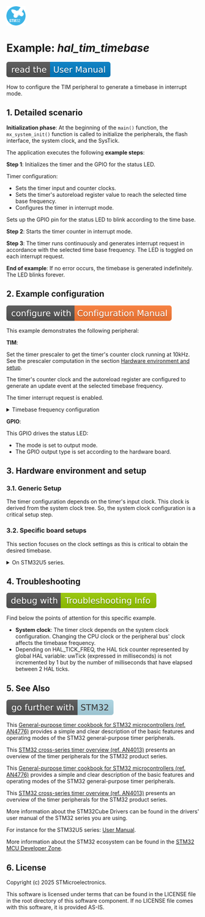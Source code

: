 <img src="doc/subbrand-stm32.svg" width="50" alt="STM32 Subbrand Logo"/>

# __Example: *hal_tim_timebase*__

[![User Manual](doc/read_the-UM.svg)](https://dev.st.com/stm32cube-docs/examples/latest/ "Online documentation.")

How to configure the TIM peripheral to generate a timebase in interrupt mode.


## __1. Detailed scenario__

__Initialization phase__: At the beginning of the `main()` function, the `mx_system_init()` function is called to initialize the peripherals, the flash interface, the system clock, and the SysTick.

The application executes the following __example steps__:

__Step 1__: Initializes the timer and the GPIO for the status LED.

Timer configuration:

- Sets the timer input and counter clocks.
- Sets the timer's autoreload register value to reach the selected time base frequency.
- Configures the timer in interrupt mode.

Sets up the GPIO pin for the status LED to blink according to the time base.

__Step 2__: Starts the timer counter in interrupt mode.

__Step 3__: The timer runs continuously and generates interrupt request in accordance with the selected time base frequency.
  The LED is toggled on each interrupt request.

__End of example__: If no error occurs, the timebase is generated indefinitely. The LED blinks forever.


## __2. Example configuration__

[![Configuration Manual](doc/configure_with-ConfigurationMa.svg)](https://dev.st.com/stm32cube-docs/examples/latest/#:~:text=config "An offline version is also available in the STM32Cube firmware package.")

This example demonstrates the following peripheral:

__TIM__:

Set the timer prescaler to get the timer's counter clock running at 10kHz.
See the prescaler computation in the section [Hardware environment and setup](#3-hardware-environment-and-setup).

The timer's counter clock and the autoreload register are configured to generate an update event at the selected timebase frequency.

The timer interrupt request is enabled.

<details>
  <summary>Timebase frequency configuration</summary>

__Principle__:

A timebase is generated thanks to the interrupt mode.
To do so, the timer generates update events continuously at the chosen timebase frequency.

__Counting mechanism__:

The timer counter generates an update event each time the counter exceeds the value of the autoreload register (ARR).
For instance, by setting this ARR to 99, the timer generates an update event every 100 timer clock cycles.

__Timer count frequency__:

The prescaler value (N) ranges from 0 to 65535, and the counter clock frequency (tim_cnt_ck) is divided by N + 1.

A counter counts from 0 to the ARR value, so (ARR + 1) clock cycles are counted.
Depending on the counter clock (tim_cnt_ck) value the timebase period and frequency are:

    timebase period = tim_cnt_ck period * (ARR + 1)
    timebase frequency = tim_cnt_ck frequency / (ARR + 1)

So, you can compute the ARR value to set to obtain the desired timebase frequency with this formula:

    ARR = (tim_cnt_ck frequency / timebase frequency) - 1

__Practical Applications of Numerical Computations__:

Numerical calculation of the ARR value to get a timebase frequency of 1Hz with the timer's counter clock set to 10kHz:

    ARR = (10 kHz / 1 Hz) - 1
    ARR = (10000 / 1) - 1
    ARR = 9999

</details>

__GPIO__:

This GPIO drives the status LED:

- The mode is set to output mode.
- The GPIO output type is set according to the hardware board.


## __3. Hardware environment and setup__

### __3.1. Generic Setup__

The timer configuration depends on the timer's input clock.
This clock is derived from the system clock tree.
So, the system clock configuration is a critical setup step.

### __3.2. Specific board setups__

This section focuses on the clock settings as this is critical to obtain the desired timebase.

<details>
  <summary>On STM32U5 series.</summary>
  <details>
  <summary>Common configuration</summary>

  The AHB and APB clocks prescalers are set to 1:

  - The AHB clock (HCLK) is equal to the system clock (SYSCLK)

  - The timer's input clock (tim_ker_ck) is equal to its dedicated APB clock (PCLK).

    tim_ker_ck = PCLK = HCLK = SYSCLK (system clock)

  So: tim_ker_ck = HCLK in Hz

  To get the timer's counter clock frequency (tim_cnt_ck), the timer prescaler is computed as follows:

    timer_prescaler = (HCLK / tim_cnt_ck ) - 1

  Typical clock diagram for STM32U5xx MCU peripherals:

<!--
@startuml
@startditaa{doc/stm32u5xx_peripherals_clocks.png}
 +---------+
 | clock   |
 | source  |
 | control |
 +---+-----+
     |
    ++-\
  --+  |
    |  |
    |  |
  --+  |           +---------------+        +--------------+
    |  |  SYSCLCK  |  AHB          |  HCLK  |  APBx        |  PCLKx
    |  +-----------+  PRESC        +--------+  PRESC       +---+----------------------------
  --+  |           |  / 1,2,...512 |        | / 1,2,4,8,16 |   |      To APBx peripherals
    |  |           +---------------+        +--------------+   |
    |  |                                                       |   +----------+   tim_ker_ck
  --+  |                                                       +---+ x1 or x2 +-------------
    |  |                                                           +----------+  To TIMx
    +--/
@endditaa
@enduml
-->

![clocks](doc/stm32u5xx_peripherals_clocks.png)

Numerical values:

  - The HCLK is set to 160 MHz
  - The timer's counter clock is set to 10 kHz

        timer_prescaler = (160 MHz / 10 kHz) - 1 = 15999

  </details>

  <details>
    <summary>On board NUCLEO-U575ZI-Q.</summary>

  Timer resources used:
   - TIM2

  | Board connector<br> and pin     | MCU pin | Signal name | ARDUINO<br> connector pin |
  | :---:                           | :---:   | :---:       | :---:                     |
  | CN12-19                         | PC7     | PC7 (LED)   | -                         |
  </details>
</details>

  </details>
</details>

## __4. Troubleshooting__

[![Troubleshooting](doc/debug_with-Troubleshooting.svg)](https://dev.st.com/stm32cube-docs/examples/latest/#:~:text=Troubleshooting "An offline version is also available in the STM32Cube firmware package.")

Find below the points of attention for this specific example.

- __System clock__: The timer clock depends on the system clock configuration. Changing the CPU clock or the peripheral bus' clock affects the timebase frequency.
- Depending on HAL_TICK_FREQ, the HAL tick counter represented by global HAL variable: uwTick (expressed in milliseconds) is not incremented by 1 but by the number of milliseconds that have elapsed between 2 HAL ticks.


## __5. See Also__

[![SeeAlso](doc/go_further_with-STM32.svg)](https://dev.st.com/stm32cube-docs/examples/latest/#:~:text=See%20Also "An offline version is also available in the STM32Cube firmware package.")

This [General-purpose timer cookbook for STM32 microcontrollers (ref. AN4776)](https://www.st.com/content/ccc/resource/technical/document/application_note/group0/91/01/84/3f/7c/67/41/3f/DM00236305/files/DM00236305.pdf/jcr:content/translations/en.DM00236305.pdf) provides a simple and clear description of the basic features and operating modes of the STM32 general-purpose timer peripherals.

This [STM32 cross-series timer overview (ref. AN4013)](https://www.st.com/content/ccc/resource/technical/document/application_note/54/0f/67/eb/47/34/45/40/DM00042534.pdf/files/DM00042534.pdf/jcr:content/translations/en.DM00042534.pdf) presents an overview of the timer peripherals for the STM32 product series.

This [General-purpose timer cookbook for STM32 microcontrollers (ref. AN4776)](https://www.st.com/content/ccc/resource/technical/document/application_note/group0/91/01/84/3f/7c/67/41/3f/DM00236305/files/DM00236305.pdf/jcr:content/translations/en.DM00236305.pdf) provides a simple and clear description of the basic features and operating modes of the STM32 general-purpose timer peripherals.

This [STM32 cross-series timer overview (ref. AN4013)](https://www.st.com/content/ccc/resource/technical/document/application_note/54/0f/67/eb/47/34/45/40/DM00042534.pdf/files/DM00042534.pdf/jcr:content/translations/en.DM00042534.pdf) presents an overview of the timer peripherals for the STM32 product series.

More information about the STM32Cube Drivers can be found in the drivers' user manual of the STM32 series you are using.

For instance for the STM32U5 series: [User Manual](https://www.st.com/resource/en/user_manual/dm00813340-.pdf).

More information about the STM32 ecosystem can be found in the [STM32 MCU Developer Zone](https://www.st.com/content/st_com/en/stm32-mcu-developer-zone.html).


## __6. License__

Copyright (c) 2025 STMicroelectronics.

This software is licensed under terms that can be found in the LICENSE file in the root directory
of this software component.
If no LICENSE file comes with this software, it is provided AS-IS.
